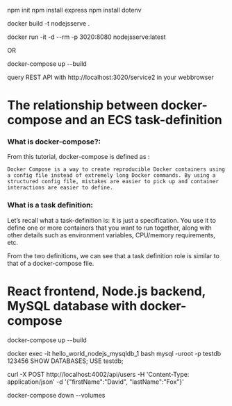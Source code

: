 npm init
npm install express
npm install dotenv

docker build -t nodejsserve .

docker run -it -d --rm -p 3020:8080 nodejsserve:latest 

OR 

docker-compose up --build

query REST API with http://localhost:3020/service2 in your webbrowser

# The relationship between docker-compose and an ECS task-definition
### What is docker-compose?:

From this tutorial, docker-compose is defined as :

    Docker Compose is a way to create reproducible Docker containers using a config file instead of extremely long Docker commands. By using a structured config file, mistakes are easier to pick up and container interactions are easier to define.

### What is a task definition:

Let’s recall what a task-definition is: it is just a specification. You use it to define one or more containers that you want to run together, along with other details such as environment variables, CPU/memory requirements, etc.

From the two definitions, we can see that a task definition role is similar to that of a docker-compose file.
# React frontend, Node.js backend, MySQL database with docker-compose
docker-compose up --build

docker exec -it hello_world_nodejs_mysqldb_1 bash
mysql -uroot -p testdb
123456
SHOW DATABASES;
USE testdb;

curl -X POST http://localhost:4002/api/users -H 'Content-Type: application/json' -d '{"firstName":"David", "lastName":"Fox"}'

docker-compose down --volumes